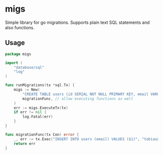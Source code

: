 
# migs

Simple library for go migrations. Supports plain text SQL statements and also functions.

## Usage

[embedmd]:# (example_test.go)
```go
package migs

import (
	"database/sql"
	"log"
)

func runMigrations(tx *sql.Tx) {
	migs := New(
		"CREATE TABLE users (id SERIAL NOT NULL PRIMARY KEY, email VARCHAR)",
		migrationFunc, // allow executing functions as well
	)
	err := migs.ExecuteTx(tx)
	if err != nil {
		log.Fatal(err)
	}
}

func migrationFunc(tx Con) error {
	_, err := tx.Exec("INSERT INTO users (email) VALUES ($1)", "tobias@phraseapp.com")
	return err
}
```
